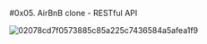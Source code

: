#0x05. AirBnB clone - RESTful API

![02078cd7f0573885c85a225c7436584a5afea1f9](https://github.com/hyper-ayoub/AirBnB_clone_v3/assets/133155846/61d0ba70-0c20-4fee-8f1a-ae5393d531ff)
